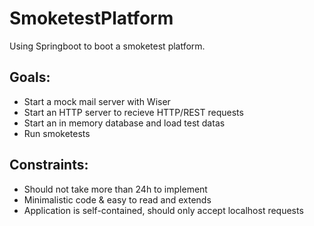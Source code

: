 # SmoketestPlatform
Using Springboot to boot a smoketest platform.  
  
## Goals:
* Start a mock mail server with Wiser
* Start an HTTP server to recieve HTTP/REST requests
* Start an in memory database and load test datas
* Run smoketests
  
## Constraints:
* Should not take more than 24h to implement
* Minimalistic code & easy to read and extends
* Application is self-contained, should only accept localhost requests
